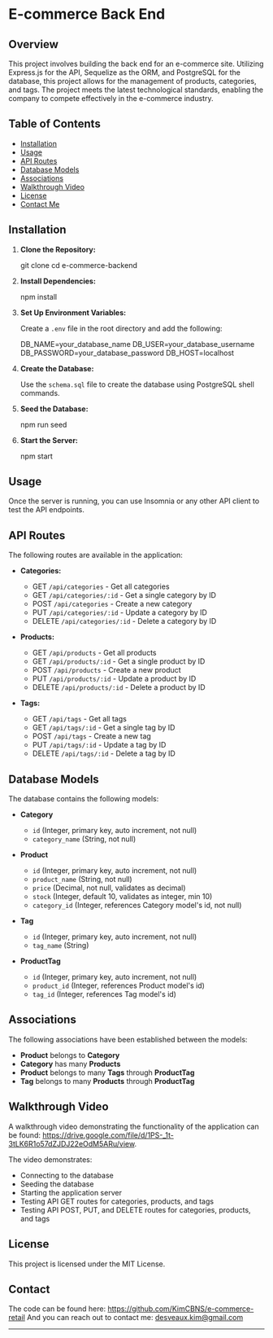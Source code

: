 # E-commerce Back End

## Overview

This project involves building the back end for an e-commerce site. Utilizing Express.js for the API, Sequelize as the ORM, and PostgreSQL for the database, this project allows for the management of products, categories, and tags. The project meets the latest technological standards, enabling the company to compete effectively in the e-commerce industry.

## Table of Contents

- [Installation](#installation)
- [Usage](#usage)
- [API Routes](#api-routes)
- [Database Models](#database-models)
- [Associations](#associations)
- [Walkthrough Video](#walkthrough-video)
- [License](#license)
- [Contact Me](#contact)

## Installation

1. **Clone the Repository:**

   git clone <repository-url>
   cd e-commerce-backend
  

2. **Install Dependencies:**

   npm install

3. **Set Up Environment Variables:**

   Create a `.env` file in the root directory and add the following:

   DB_NAME=your_database_name
   DB_USER=your_database_username
   DB_PASSWORD=your_database_password
   DB_HOST=localhost


4. **Create the Database:**

   Use the `schema.sql` file to create the database using PostgreSQL shell commands.

5. **Seed the Database:**

   npm run seed
   
6. **Start the Server:**

   npm start

## Usage

Once the server is running, you can use Insomnia or any other API client to test the API endpoints.

## API Routes

The following routes are available in the application:

- **Categories:**
  - GET `/api/categories` - Get all categories
  - GET `/api/categories/:id` - Get a single category by ID
  - POST `/api/categories` - Create a new category
  - PUT `/api/categories/:id` - Update a category by ID
  - DELETE `/api/categories/:id` - Delete a category by ID

- **Products:**
  - GET `/api/products` - Get all products
  - GET `/api/products/:id` - Get a single product by ID
  - POST `/api/products` - Create a new product
  - PUT `/api/products/:id` - Update a product by ID
  - DELETE `/api/products/:id` - Delete a product by ID

- **Tags:**
  - GET `/api/tags` - Get all tags
  - GET `/api/tags/:id` - Get a single tag by ID
  - POST `/api/tags` - Create a new tag
  - PUT `/api/tags/:id` - Update a tag by ID
  - DELETE `/api/tags/:id` - Delete a tag by ID

## Database Models

The database contains the following models:

- **Category**
  - `id` (Integer, primary key, auto increment, not null)
  - `category_name` (String, not null)

- **Product**
  - `id` (Integer, primary key, auto increment, not null)
  - `product_name` (String, not null)
  - `price` (Decimal, not null, validates as decimal)
  - `stock` (Integer, default 10, validates as integer, min 10)
  - `category_id` (Integer, references Category model's id, not null)

- **Tag**
  - `id` (Integer, primary key, auto increment, not null)
  - `tag_name` (String)

- **ProductTag**
  - `id` (Integer, primary key, auto increment, not null)
  - `product_id` (Integer, references Product model's id)
  - `tag_id` (Integer, references Tag model's id)

## Associations

The following associations have been established between the models:

- **Product** belongs to **Category**
- **Category** has many **Products**
- **Product** belongs to many **Tags** through **ProductTag**
- **Tag** belongs to many **Products** through **ProductTag**

## Walkthrough Video

A walkthrough video demonstrating the functionality of the application can be found: https://drive.google.com/file/d/1PS-_1t-3tLK6R1o57dZJDJ22eOdM5ARu/view.

The video demonstrates:
- Connecting to the database
- Seeding the database
- Starting the application server
- Testing API GET routes for categories, products, and tags
- Testing API POST, PUT, and DELETE routes for categories, products, and tags

## License

This project is licensed under the MIT License.

## Contact
The code can be found here: https://github.com/KimCBNS/e-commerce-retail
And you can reach out to contact me: desveaux.kim@gmail.com

---

